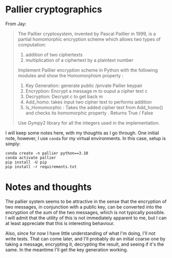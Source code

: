 # Pallier cryptographics

From Jay: 

> The Paillier cryptosystem, invented by Pascal Paillier in 1999, is a partial homomorphic encryption scheme which allows two types of computation:
> 
> 1. addition of two ciphertexts
> 2. multiplication of a ciphertext by a plaintext number
> 
> Implement Paillier encryption scheme in Python with the following modules and show the Homomorphism property :
> 1. Key Generation: generate public /private Pailier keypair
> 2. Encryption: Encrypt a message m to ouput a cipher text c
> 3. Decryption: Decrypt c to get back m
> 4. Add_homo: takes input two cipher text to  performs addition
> 4. Is_Homomorphic : Takes the added cipher text  from Add_homo() and checks its homomorphic property . Returns  True / False
> 
> Use Gympy2 library for all the integers used in the implementation.

I will keep some notes here, with my thoughts as I go through. One initial note, however, I use `conda` for my virtual environments. In this case, setup is simply:

```
conda create -n pallier python==3.10
conda activate pallier
pip install -U pip
pip install -r requirements.txt
```


# Notes and thoughts

The pallier system seems to be attractive in the sense that the encryption of two messages, in conjunction with a public key, can be converted into the encryption of the *sum* of the two messages, which is not typically possible. I will admit that the utility of this is not immediately apparent to me, but I can at least appreciate that this is interesting behaviour.

Also, since for now I have little understanding of what I'm doing, I'll not write tests. That can come later, and I'll probably do an initial coarse one by taking a message, encrypting it, decrypting the result, and seeing if it's the same. In the meantime I'll get the key generation working.

